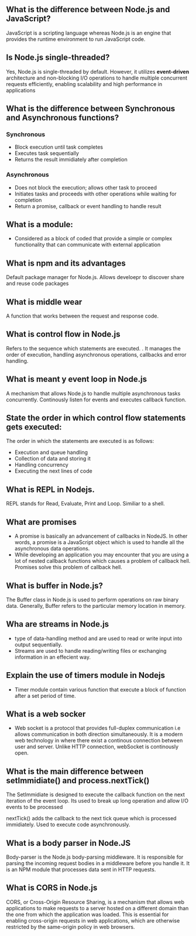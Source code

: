 

## What is the difference between Node.js and JavaScript?
JavaScript is a scripting language whereas Node.js is an engine that provides the runtime environment to run JavaScript code.

## Is Node.js single-threaded?

Yes, Node.js is single-threaded by default. However, it utilizes **event-driven** architecture and non-blocking I/O operations to handle multiple concurrent requests efficiently, enabling scalability and high performance in applications

## What is the difference between Synchronous and Asynchronous functions? 

### Synchronous 
- Block execution until task completes
- Executes task sequentially
- Returns the result immidiately after completion

### Asynchronous
- Does not block the execution; allows other task to proceed
- Initiates tasks and proceeds with other operations while waiting for completion
- Return a promise, callback or event handling to handle result

## What is a module:
- Considered as a block of coded that provide a simple or complex functionality that can communicate with external application

## What is npm and its advantages
Default package manager for Node.js. Allows develoepr to discover share and reuse code packages

## What is middle wear
A function that works between the request and response code.

## What is control flow in Node.js
Refers to the sequence which statements are executed.
. It manages the order of execution, handling asynchronous operations, callbacks and error handling.

## What is meant y event loop in Node.js
A mechanism that allows Node.js to handle multiple asynchronous tasks concurrently. Continously listen for events and executes callback function.

## State the order in which control flow statements gets executed:
The order in which the statements are executed is as follows:

- Execution and queue handling
- Collection of data and storing it
- Handling concurrency
- Executing the next lines of code

## What is REPL in Nodejs.
REPL stands for Read, Evaluate, Print and Loop. Similiar to a shell.

## What are promises 
- A promise is basically an advancement of callbacks in NodeJS. In other words, a promise is a JavaScript object which is used to handle all the asynchronous data operations. 
- While developing an application you may encounter that you are using a lot of nested callback functions which causes a problem of callback hell. Promises solve this problem of callback hell.

## What is buffer in Node.js?
The Buffer class in Node.js is used to perform operations on raw binary data. Generally, Buffer refers to the particular memory location in memory.

## Wha are streams in Node.js
- type of data-handling method and are used to read or write input into output sequentially.
- Streams are used to handle reading/writing files or exchanging information in an effecient way.

## Explain the use of timers module in Nodejs
- Timer module contain various function that execute a block of function after a set period of time.

## What is a web socker
- Web socket is a protocol that provides full-duplex communication i.e allows communication in both direction simultaneously. It is a modern web technology in where there exist a continous connection between user and server. Unlike HTTP connection, webSocket is continously open. 

## What is the main difference between setImmidiate() and process.nextTick()

The SetImmidiate is designed to execute the callback function on the next iteration of the event loop. Its used to break up long operation and allow I/O events to be processed

nextTick() adds the callback to the next tick queue which is processed immidiately. Used to execute code asynchronously. 

## What is a body parser in Node.JS
Body-parser is the Node.js body-parsing middleware. It is responsible for parsing the incoming request bodies in a middleware before you handle it. It is an NPM module that processes data sent in HTTP requests.

## What is CORS in Node.js
CORS, or Cross-Origin Resource Sharing, is a mechanism that allows web applications to make requests to a server hosted on a different domain than the one from which the application was loaded. This is essential for enabling cross-origin requests in web applications, which are otherwise restricted by the same-origin policy in web browsers.
